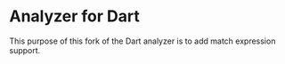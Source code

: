 # Analyzer for Dart

This purpose of this fork of the Dart analyzer is to add match expression support.
